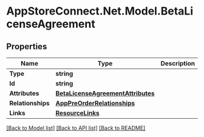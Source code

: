 # AppStoreConnect.Net.Model.BetaLicenseAgreement

## Properties

Name | Type | Description | Notes
------------ | ------------- | ------------- | -------------
**Type** | **string** |  | 
**Id** | **string** |  | 
**Attributes** | [**BetaLicenseAgreementAttributes**](BetaLicenseAgreementAttributes.md) |  | [optional] 
**Relationships** | [**AppPreOrderRelationships**](AppPreOrderRelationships.md) |  | [optional] 
**Links** | [**ResourceLinks**](ResourceLinks.md) |  | 

[[Back to Model list]](../README.md#documentation-for-models) [[Back to API list]](../README.md#documentation-for-api-endpoints) [[Back to README]](../README.md)

